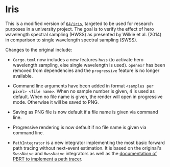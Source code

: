 # Iris

This is a modified version of [`64/iris`](https://github.com/64/iris), targeted to be used for research purposes in a university project. The goal is to verify the effect of hero wavelength spectral sampling (HWSS) as presented by Wilkie et al. (2014) in comparison to single wavelength spectral sampling (SWSS).

Changes to the original include:

* `Cargo.toml` now includes a new features `hwss` (to activate hero wavelength sampling, else single wavelength is used). `openexr` has been removed from dependencies and the `progressive` feature is no longer available.

* Command line arguments have been added in format `<samples per pixel> <file name>`. When no sample number is given, 4 is used as default. When no file name is given, the render will open in progressive mode. Otherwise it will be saved to PNG.

* Saving as PNG file is now default if a file name is given via command line.

* Progressive rendering is now default if no file name is given via command line.

* `PathIntegrator` is a new integrator implementing the most basic forward path tracing without next-event estimation. It is based on the original's `SwssNaive` and `HwssNaive` integrators as well as the [documentation of PBRT to implement a path tracer](https://pbr-book.org/3ed-2018/Light_Transport_I_Surface_Reflection/Path_Tracing).
